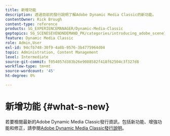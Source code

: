 ```yaml
---
title: 新增功能
description: 透過目前的發行說明了解Adobe Dynamic Media Classic的新功能。
contentOwner: Rick Brough
content-type: reference
products: SG_EXPERIENCEMANAGER/Dynamic-Media-Classic
geptopics: SG_SCENESEVENONDEMAND_PK/categories/introducing_adobe_scene7
feature: Dynamic Media Classic
role: Admin,User
exl-id: 94cfb748-30f9-4a8b-9576-3b4775964d04
topic: Administration, Content Management
level: Intermediate
source-git-commit: f054057d383b26e9088582f418f62504c3f327d8
workflow-type: tm+mt
source-wordcount: '45'
ht-degree: 0%

---
```


# 新增功能 {#what-s-new}

若要檢閱最新的Adobe Dynamic Media Classic發行資訊，包括新功能、增強功能和修正，請參閱[Adobe Dynamic Media Classic發行說明](https://experienceleague.adobe.com/zh-hant/docs/dynamic-media-developer-resources/release-notes/s7rn2017)。

